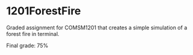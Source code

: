 # 1201ForestFire
Graded assignment for COMSM1201 that creates a simple simulation of a forest fire in terminal.

Final grade: 75%

